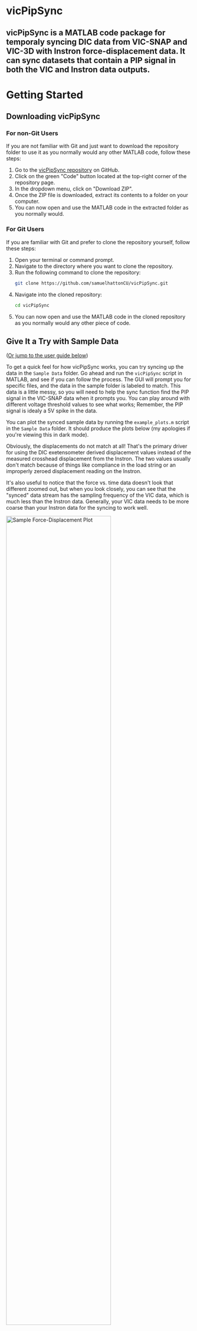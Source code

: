 # vicPipSync

vicPipSync is a MATLAB code package for temporaly syncing DIC data from VIC-SNAP and VIC-3D with Instron force-displacement data. It can sync datasets that contain a PIP signal in both the VIC and Instron data outputs.
---
# Getting Started

## Downloading vicPipSync

### For non-Git Users

If you are not familiar with Git and just want to download the repository folder to use it as you normally would any other MATLAB code, follow these steps:

1. Go to the [vicPipSync repository](https://github.com/samuelhattonCU/vicPipSync) on GitHub.
2. Click on the green "Code" button located at the top-right corner of the repository page.
3. In the dropdown menu, click on "Download ZIP".
4. Once the ZIP file is downloaded, extract its contents to a folder on your computer.
5. You can now open and use the MATLAB code in the extracted folder as you normally would.

### For Git Users

If you are familiar with Git and prefer to clone the repository yourself, follow these steps:

1. Open your terminal or command prompt.
2. Navigate to the directory where you want to clone the repository.
3. Run the following command to clone the repository:
   ```bash
   git clone https://github.com/samuelhattonCU/vicPipSync.git
   ```
4. Navigate into the cloned repository:
   ```bash
   cd vicPipSync
   ```
5. You can now open and use the MATLAB code in the cloned repository as you normally would any other piece of code.

## Give It a Try with Sample Data
([Or jump to the user guide below](#detailed-user-guide))

To get a quick feel for how vicPipSync works, you can try syncing up the data in the `Sample Data` folder. Go ahead and run the `vicPipSync` script in MATLAB, and see if you can follow the process. The GUI will prompt you for specific files, and the data in the sample folder is labeled to match. This data is a little messy, so you will need to help the sync function find the PIP signal in the VIC-SNAP data when it prompts you. You can play around with different voltage threshold values to see what works; Remember, the PIP signal is idealy a 5V spike in the data.

You can plot the synced sample data by running the `example_plots.m` script in the `Sample Data` folder. It should produce the plots below (my apologies if you're viewing this in dark mode).

Obviously, the displacements do not match at all! That's the primary driver for using the DIC exetensometer derived displacement values instead of the measured crosshead displacement from the Instron. The two values usually don't match because of things like compliance in the load string or an improperly zeroed displacement reading on the Instron.

It's also useful to notice that the force vs. time data doesn't look that different zoomed out, but when you look closely, you can see that the "synced" data stream has the sampling frequency of the VIC data, which is much less than the Instron data. Generally, your VIC data needs to be more coarse than your Instron data for the syncing to work well.

<img src="Sample Data/sample_plot_fd.png" alt="Sample Force-Displacement Plot" width="75%">

<img src="Sample Data/sample_plot_ft.png" alt="Sample Force-Time Plot" width = "75%">

---

# Detailed User Guide

## How to Get a PIP Signal in Your Data
These instructions are fairly specific to the test setup in the Lopez Jimenez lab, where we have our DIC setup on a moble work bench and our Instron 5969 setup on a table in the middle of the lab. The ([first procedure](#general-procedure)) here is a general guide that should be applicable to any setup. The ([second procedure](#flj-lab-procedure)) is specific to our lab. The `vicPipSync` tool and guide all assume that the PIP or marker signal from the UTM can be measured as a voltage signal by the DIC-connected DAQ.

### General Procedure:
1. Setup your UTM test method to include a PIP or marker log, and add the counter to the working dashboard.
2. Connect your UTM's marker system (usually a push-button on the end of a cable) in series with the UTM's marker circuit and the DIC system's DAQ.
3. Open the `Analog Data` window in VIC-Snap
4. Press the marker button and ensure that both the UTM counter increments and the signal is registered in the analog data plot in VIC-Snap.
5. Ensure that the PIP or marker data is setup to be exported with the rest of the UTM data.
6. Ensure that the correct analog data signal is included in the VIC-Snap project output `.csv` file.
   - A way to check this is to start capturing images, trigger the signal, stop capturing images, hit `ctrl+s`, and then open the `project-name.csv` file in the `project-name/` directory. The file should contain a data column corresponding to the signal; try plotting it to ensure the signal is captured.
7. During any test where the Instron and VIC-Snap are both taking data, press the PIP button to add a temporal marker in both data sets. This is the marker that is used by the tool in post-processing to sync up the two data sets.

### FLJ Lab Procedure:
1. In the Instron Method editing screen:
   - Under the `Method/Console/Live Displays` tab, ensure `PIP count` is listed as a selected live display. 
   - Under the `Method/Workspace/Raw Data/Columns` tab, ensure `PIP count` is listed as a selected measurement. 
   - Save the method file and open it as a test; a PIP counter should now appear in the live display.
2. Ensure the BNC end of the PIP cable is plugged into the `AI 0` port of the DIC-connected DAQ (See reference images below).
3. Open the `Analog Data` window in VIC-Snap.
4. Lightly insert the audio jack end of the PIP cable into the Instron PIP port, just until you feel some resistance (you can pretty much just drop it in). 
   - If you push through the resistance to a point that feels stable, you've gone to far; back the plug out a little bit. 
   - The PIP port is on the left side of the Instron, near where the force transducers plug in (See reference images below).
5. Test the connection by pressing the button on the PIP cable. Each time the button is pressed, there should be a voltage jump in the VIC-Snap anaolg data window and the Instron PIP count should increment by one.
6. Procede with your test procedure as normal from here. Simply press the pip button at any time during the test; as long as both the Instron and VIC-Snap are capturing data, the signal will be captured by both systems.

#### Reference Images:
##### PIP Cable: Instron end with audio jack and PIP button

<img src="Reference%20Images/pip-cable.jpg" alt="Image of the PIP cable" width="50%">

##### PIP Cable: BNC plugged into DAQ port AI 0

<img src="Reference%20Images/pip-daq.jpg" alt="Image of a DAQ" width="50%">

##### Instron PIP port location
<img src="Reference%20Images/pip-plug.jpg" alt="Image of an audio jack plugged into an Instron PIP port" width="50%">

## How to Export Your Data for Syncing

There are three separate data files needed to sync Instron data with VIC-3D data (See Sample Data files for reference):

- The Raw Data export `.csv` from the Instron, containing time, force, displacement, and PIP count data columns. 
- The `project_name.csv` file generated by VIC-Snap, containing image id, capture time, and PIP signal data columns.  
- The `extensometer_output.csv` file generated by VIC-3D when a user exports an extensometer data set. 

### Exporting Instron Data
- From the testing live display, press the data export button and save the raw data to an appropriately named `.csv` file. 
- Move this file to the computer you plan to run vicPipSync code on.

### Exporting VIC-Snap Data
It is a reasonable practice to press `ctrl+s` in VIC-Snap after ending data capture to ensure the software writes to the project spreadsheet. The file you need is usually the only `.csv` file in the VIC project folder associated with the test you're working on, and is named the same as all the other project files. The file will exist whether or not any data has been processed in VIC-3D, for example. 
- Open the file to ensure the PIP signal column is there. 
- Copy the file over to the computer you plan to run vicPipSync code on.

### Exporting VIC-3D Extensometer Data
- From the Inspection Panel in the upper left of VIC-3D, select the appropriate extraction plot and press the export button.
- Select which data to export, provide a file name, and press the export button [NOTE: this step needs more clarification, please talk to someone if you're using this and need help].
- Open the saved `.csv` file and ensure that it contains at least an index and a displacement column.

It is important to note that the `index` value associated with VIC-3D inspection extractions is NOT the same as the image index (The number in the `Count` data column) assigned to the actual data image frames. The following requirements aleviate problems related to this:

1. Extensometer outputs must be extracted from sequential data sets only.
   - This means that data sets where only every nth image is processed will not be easy to sync without lots of extra work.
   - Always process all the data frames before generating an extensometer extraction for export.
2. The first row of the extensometer output must correspond to the first row of the VIC-Snap output.
   - Calibration images listed in the VIC-Snap file are automatically ignored.
   - The first non-calibration image in the VIC-Snap file must correspond to the first row in the extensometer output.
   - This can be a problem if the first handful of speckle images weren't included in the analysis and extensometer extraction. If this is the case, the rows corresponding to the unused speckle images need to be removed from the VIC-Snap file before the data can be synced.

In general, `vicPipSync` assumes that `ith` row of the extensometer ouptut table contains data corresponding to the `ith` row of the VIC-Snap output table. In all cases, the sync process enforces that the VIC-Snap and extensometer data sets are the same length, truncating the longer of the two to match the length of the other. This leads to the two guidlines stated above.

The extensometer output index numbers are always numbered sequentially `1-n`, where `n` is the number of processed image frames included in the extraction. This can cause problems if, for example, only one of every five images were processed. This would result in extensometer indexes `1, 2, 3, 4, 5, ..., n` potentially corresponding to image numbers `0, 4, 9, 14, 19, ..., k` (where `k` is the number of the last frame with a number one off from a multiple of five). Another example could be a data set in which the first six images were discarded, and so frame `6` is the reference image for the analysis. If there are 100 total frames and all of them were included in the analysis and extraction, the processed image indexes would be `6, 7, 8, ..., 99, 100`, but the extraction indexes would be `1, 2, 3, ..., 94, 95`. The VIC-Snap file will include rows for images zero through five by default; if these aren't removed prior to syncing the algorithm will end up matching image index `6` with extensometer index `7`, when it should be matched with extensometer index `1`.

Getting this lined up correctly is important, as an index mismatch of only a few can result in a temporal sync error of a second or more; you could do better just clicking the buttons at the same time.

## How to Sync Your Data

### Using a Graphical User Interface (GUI)
1. Ensure you have the VIC-SNAP, VIC-3D, and Instron data files you want to sync.
2. Run the `vicPipSync` script in MATLAB.
   - You can run the script using the Run button, or by typing `vicPipSync` in the MATLAB command window.
   - You can run the script from another piece of MATLAB code using the `run` function.
3. Follow the prompts to select your data files.
   - Select the VIC-SNAP, VIC-3D, and Instron data files using the interactive dialog.
   - You can also load previous selections if available.
   - The script will usually just fail if you select the wrong files, so you can try again if needed.
4. The script will load and synchronize the data.
   - You may need to help the script locate the PIP signal in the VIC-SNAP data if it cannot find it automatically. The script will prompt you to do this if necessary.
5. Choose the file formats you want to save the synchronized data in.
   - You can select from .mat, .csv, and .txt formats.
6. The script will save the synchronized data in the selected formats.
7. You can now use the synchronized data for further analysis.

### Syncing Data Without the GUI
If you want to skip the interactive dialogs, you can use the `load_data` function directly with the file paths as input arguments. Take a look at the header comments in the `load_data` function for more information on how to use it.
---
# Contributions
You can help find bugs by opening an issue and including some steps to follow to make the bug show up. If you would like to submit a bug fix or feature addition, please open an issue, make a pull request, or email samuel.hatton@colorado.edu.

# Acknowledgements
Thanks to Claire Kent for their help writing the user guide.

# Code Overview

The vicPipSync codebase consists of several MATLAB functions designed to load, process, and save synchronized data from various sources. Below is a summary of the key functions. For more detail, please refer to the in-code function header comments.

### `vicPipSync.m`
This is the main script that orchestrates the data synchronization process. It performs the following steps:
1. Sets up the working directory.
2. Prompts the user to select data files using `sample_select`.
3. Loads and synchronizes the data using `load_data`.
4. Saves the synchronized data using `save_data`.

### `sample_select.m`
This function provides an interactive dialog for the user to select the VIC-SNAP, VIC-3D, and Instron data files. It supports loading previous selections and saves the current selection for future use.

### `load_data.m`
This function loads the data from the selected files and synchronizes them. It performs the following steps:
1. Loads VIC-SNAP data using `get_vic_snap`.
2. Loads VIC-3D extensometer data using `get_ext_data`.
3. Loads Instron data using `get_inst_data`.
4. Interpolates missing values in the extensometer data.
5. Synchronizes the data using `sync_data` (not shown in the provided context).
6. Outputs the synchronized data.

### `get_vic_snap.m`
This function loads VIC-SNAP data from a CSV file, removes calibration images, extracts relevant columns, and locates the PIP signal. It outputs a table containing the PIP data.

### `get_ext_data.m`
This function loads VIC-3D extensometer data from a CSV file, assigns standardized variable names, and outputs a table containing the extensometer data.

### `get_inst_data.m`
This function loads Instron data from a CSV file, suppresses formatting warnings, and outputs a table containing the Instron test data.

### `save_data.m`
This function saves the synchronized data to various file formats (.mat, .csv, .txt) based on user selection. It performs the following steps:
1. Validates the input data.
2. Prompts the user to select file formats.
3. Opens file save dialogs for each selected format.
4. Saves the data in the selected formats.
5. Handles errors and user cancellations gracefully.



